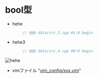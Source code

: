 # bool型
* hehe

```.cpp
        // @@@ data/src_3.cpp #1:0 begin
```

* hehe3

```.cpp
        // @@@ data/src_4.cpp #0:0 begin
```

![hehe](data_pu/rectangle_square.png)

* vimファイル
"[vim_config/xxx.vim](---)"


